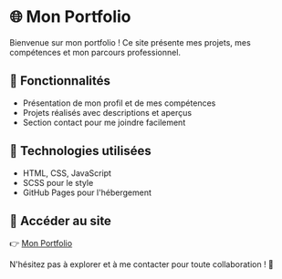 # 🌐 Mon Portfolio

Bienvenue sur mon portfolio ! Ce site présente mes projets, mes compétences et mon parcours professionnel.

## 🚀 Fonctionnalités
- Présentation de mon profil et de mes compétences
- Projets réalisés avec descriptions et aperçus
- Section contact pour me joindre facilement

## 📂 Technologies utilisées
- HTML, CSS, JavaScript
- SCSS pour le style
- GitHub Pages pour l'hébergement

## 🔗 Accéder au site
👉 [Mon Portfolio](URL_DU_SITE)

N'hésitez pas à explorer et à me contacter pour toute collaboration ! 🚀
